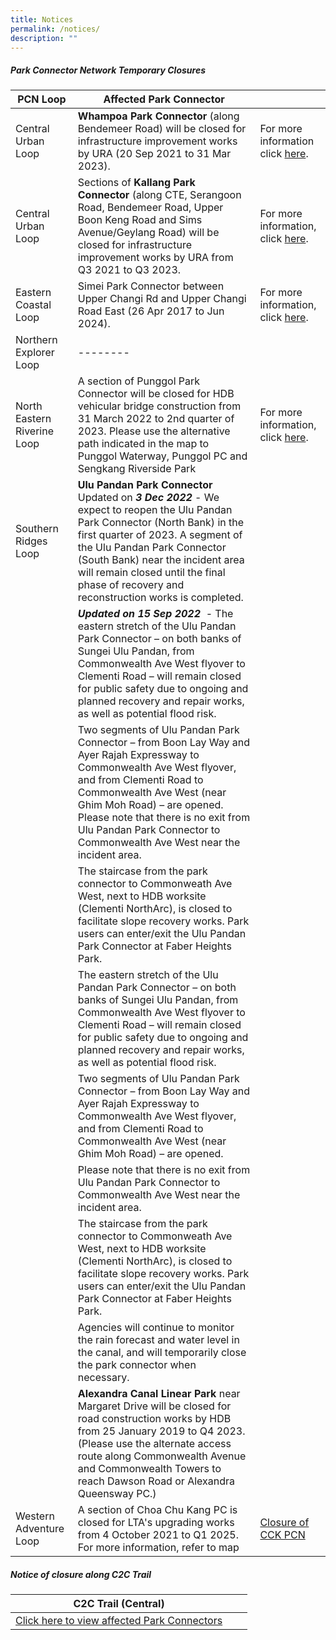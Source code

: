 ```yaml
---
title: Notices
permalink: /notices/
description: ""
---
```

##### Park Connector Network Temporary Closures


| PCN Loop | Affected Park Connector | |
| -------- | -------- | -------- |
| Central Urban Loop | **Whampoa Park Connector** (along Bendemeer Road) will be closed for infrastructure improvement works by URA (20 Sep 2021 to 31 Mar 2023). | For more information click [here](https://www.nparks.gov.sg/-/media/nparks-real-content/gardens-parks-and-nature/park-connector-network/whampoa-pc/bishan-to-city-temporary-closure-of-whampoa-pc-notice-until-31-march-2023.ashx). |
| Central Urban Loop  | Sections of **Kallang Park Connector** (along CTE, Serangoon Road, Bendemeer Road, Upper Boon Keng Road and Sims Avenue/Geylang Road) will be closed for infrastructure improvement works by URA from Q3 2021 to Q3 2023.  | For more information, click [here](https://www.nparks.gov.sg/-/media/temporary-closure-of-kallang-pc-notice-until-19-apr-2023-(final).ashx). ||  |
| Eastern Coastal Loop |Simei Park Connector between Upper Changi Rd and Upper Changi Road East (26 Apr 2017 to Jun 2024).   | For more information, click [here](https://www.nparks.gov.sg/-/media/nparks-real-content/gardens-parks-and-nature/park-connector-network/simei-pc/26-april-simei-pc-closure.pdf). || |  |
| Northern Explorer Loop | -------- |  |
| North Eastern Riverine Loop | A section of Punggol Park Connector will be closed for HDB vehicular bridge construction from 31 March 2022 to 2nd quarter of 2023. Please use the alternative path indicated in the map to Punggol Waterway, Punggol PC and Sengkang Riverside Park |For more information, click [here](https://www.nparks.gov.sg/-/media/notices/partial-closure-of-punggol-pc.ashx). |
| Southern Ridges Loop | **Ulu Pandan Park Connector** Updated on ***3 Dec 2022*** - We expect to reopen the Ulu Pandan Park Connector (North Bank) in the first quarter of 2023. A segment of the Ulu Pandan Park Connector (South Bank) near the incident area will remain closed until the final phase of recovery and reconstruction works is completed. |||
||***Updated on 15 Sep 2022***  - The eastern stretch of the Ulu Pandan Park Connector – on both banks of Sungei Ulu Pandan, from Commonwealth Ave West flyover to Clementi Road – will remain closed for public safety due to ongoing and planned recovery and repair works, as well as potential flood risk. |||
||Two segments of Ulu Pandan Park Connector – from Boon Lay Way and Ayer Rajah Expressway to Commonwealth Ave West flyover, and from Clementi Road to Commonwealth Ave West (near Ghim Moh Road) – are opened. Please note that there is no exit from Ulu Pandan Park Connector to Commonwealth Ave West near the incident area. |||
||The staircase from the park connector to Commonweath Ave West, next to HDB worksite (Clementi NorthArc), is closed to facilitate slope recovery works. Park users can enter/exit the Ulu Pandan Park Connector at Faber Heights Park. |||
||The eastern stretch of the Ulu Pandan Park Connector – on both banks of Sungei Ulu Pandan, from Commonwealth Ave West flyover to Clementi Road – will remain closed for public safety due to ongoing and planned recovery and repair works, as well as potential flood risk. |||
||Two segments of Ulu Pandan Park Connector – from Boon Lay Way and Ayer Rajah Expressway to Commonwealth Ave West flyover, and from Clementi Road to Commonwealth Ave West (near Ghim Moh Road) – are opened. |||
|| Please note that there is no exit from Ulu Pandan Park Connector to Commonwealth Ave West near the incident area. | | |
| |The staircase from the park connector to Commonweath Ave West, next to HDB worksite (Clementi NorthArc), is closed to facilitate slope recovery works. Park users can enter/exit the Ulu Pandan Park Connector at Faber Heights Park.|  |  |
| | Agencies will continue to monitor the rain forecast and water level in the canal, and will temporarily close the park connector when necessary. |||
|| **Alexandra Canal Linear Park** near Margaret Drive will be closed for road construction works by HDB from 25 January 2019 to Q4 2023. (Please use the alternate access route along Commonwealth Avenue and Commonwealth Towers to reach Dawson Road or Alexandra Queensway PC.)
| Western Adventure Loop |  A section of Choa Chu Kang PC is closed for LTA's upgrading works from 4 October 2021 to Q1 2025. For more information, refer to map| [Closure of CCK PCN](/files/Closure%20of%20CCK%20PCN_Ave%203%20Notice%20until%20Q1%202025.pdf) |


##### Notice of closure along C2C Trail


| C2C Trail (Central) |  |  |
| -------- | -------- | -------- |
| [Click here to view affected Park Connectors](https://www.nparks.gov.sg/-/media/peb/coast-to-coast/notices/notices-of-closure-along-the-c2c-trail.ashx) |